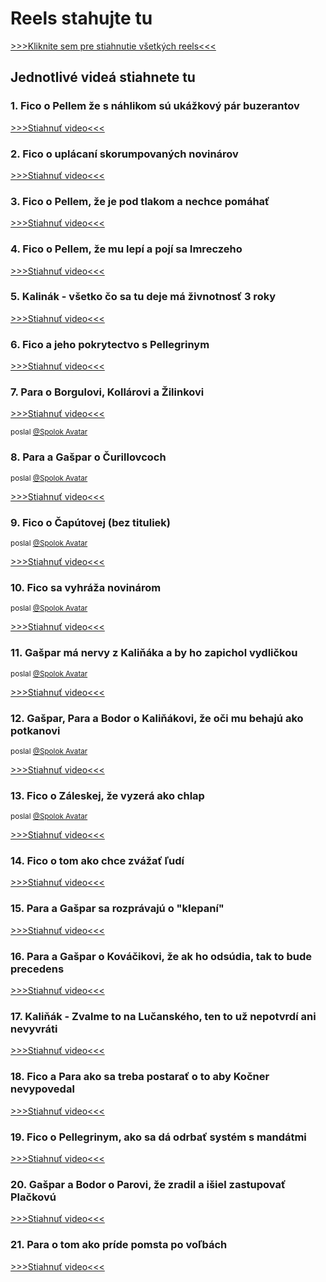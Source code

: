 # Reels stahujte tu 

[>>>Kliknite sem pre stiahnutie všetkých reels<<<](http://brut.me/anonymous/chata_v_cifaroch/reels/chata-v-cifaroch-reels-vsetko.zip)

## Jednotlivé videá stiahnete tu


### 1. Fico o Pellem že s náhlikom sú ukážkový pár buzerantov

[>>>Stiahnuť video<<<](http://brut.me/anonymous/chata_v_cifaroch/reels/0001-fico-o-pellem-ze-s-nahlikom-ukazkovy-par-buzerantov.mp4)

### 2. Fico o uplácaní skorumpovaných novinárov

[>>>Stiahnuť video<<<](http://brut.me/anonymous/chata_v_cifaroch/reels/0002-fico-o-uplacani-skorupovanych-novinarov.mp4)

### 3. Fico o Pellem, že je pod tlakom a nechce pomáhať

[>>>Stiahnuť video<<<](http://brut.me/anonymous/chata_v_cifaroch/reels/0003-fico-o-pellem-ze-je-pod-tlakom-a-nechce-pomahat.mp4)

### 4. Fico o Pellem, že mu lepí a pojí sa Imreczeho

[>>>Stiahnuť video<<<](http://brut.me/anonymous/chata_v_cifaroch/reels/0004-fico-o-pellem-ze-mu-lepi-boji-sa-imreczeho.mp4)

### 5. Kalinák - všetko čo sa tu deje má živnotnosť 3 roky

[>>>Stiahnuť video<<<](http://brut.me/anonymous/chata_v_cifaroch/reels/0005-kalinak-vsetko-co-sa-tu-deje-ma-zivotnost-3-roky.mp4)

### 6. Fico a jeho pokrytectvo s Pellegrinym

[>>>Stiahnuť video<<<](http://brut.me/anonymous/chata_v_cifaroch/reels/0006-fico-a-jeho-pokrytectvo-s-pellegrinym.mp4)

### 7. Para o Borgulovi, Kollárovi a Žilinkovi

[>>>Stiahnuť video<<<](http://brut.me/anonymous/chata_v_cifaroch/reels/0007-para-o-borgulovi-kollarovi-a-zilinkovi.mp4)

<small>poslal [@Spolok Avatar](https://www.facebook.com/profile.php?id=61557652993597)</small>

### 8. Para a Gašpar o Čurillovcoch

<small>poslal [@Spolok Avatar](https://www.facebook.com/profile.php?id=61557652993597)</small>

[>>>Stiahnuť video<<<](http://brut.me/anonymous/chata_v_cifaroch/reels/0008-para-a-gaspar-o-curillovcoch.mp4)

### 9. Fico o Čapútovej (bez tituliek)

<small>poslal [@Spolok Avatar](https://www.facebook.com/profile.php?id=61557652993597)</small>

[>>>Stiahnuť video<<<](http://brut.me/anonymous/chata_v_cifaroch/reels/0009-fico-o-caputovej-bez-tituliek.mp4)

### 10. Fico sa vyhráža novinárom

<small>poslal [@Spolok Avatar](https://www.facebook.com/profile.php?id=61557652993597)</small>

[>>>Stiahnuť video<<<](http://brut.me/anonymous/chata_v_cifaroch/reels/0010-fico-sa-vyhraza-novinarom.mp4)

### 11. Gašpar má nervy z Kaliňáka a by ho zapichol vydličkou

<small>poslal [@Spolok Avatar](https://www.facebook.com/profile.php?id=61557652993597)</small>

[>>>Stiahnuť video<<<](http://brut.me/anonymous/chata_v_cifaroch/reels/0011-gaspar-ma-nervy-z-kalinaka-a-by-zapichol-vydlickou.mp4)

### 12. Gašpar, Para a Bodor o Kaliňákovi, že oči mu behajú ako potkanovi

<small>poslal [@Spolok Avatar](https://www.facebook.com/profile.php?id=61557652993597)</small>

[>>>Stiahnuť video<<<](http://brut.me/anonymous/chata_v_cifaroch/reels/0012-gaspar-para-bodor-o-kalinakov-ze-oci-mu-behaju-ako-potkanovi.mp4)

### 13. Fico o Záleskej, že vyzerá ako chlap

<small>poslal [@Spolok Avatar](https://www.facebook.com/profile.php?id=61557652993597)</small>

[>>>Stiahnuť video<<<](http://brut.me/anonymous/chata_v_cifaroch/reels/0013-fico-o-zaleskej-ze-vyzera-ako-chlap.mp4)

### 14. Fico o tom ako chce zvážať ľudí

[>>>Stiahnuť video<<<](http://brut.me/anonymous/chata_v_cifaroch/reels/0014-fico-o-tom-ako-chce-zvazat-ludi-na-zachranu-kovacika.mp4)

### 15. Para a Gašpar sa rozprávajú o "klepaní"

[>>>Stiahnuť video<<<](http://brut.me/anonymous/chata_v_cifaroch/reels/0015-para-gaspar-sa-rozpravaju-o-klepani.mp4)

### 16. Para a Gašpar o Kováčikovi, že ak ho odsúdia, tak to bude precedens

[>>>Stiahnuť video<<<](http://brut.me/anonymous/chata_v_cifaroch/reels/0016-para-gaspar-o-kovacikovi-ze-ak-ho-odsudia-tak-bude-to-precedens-kovacik-je-symbol.mp4)

### 17. Kaliňák - Zvalme to na Lučanského, ten to už nepotvrdí ani nevyvráti

[>>>Stiahnuť video<<<](http://brut.me/anonymous/chata_v_cifaroch/reels/0017-para-kalinak-zvalme-to-na-lucanskeho-ten-to-uz-nepotvrdi-ani-nevyvrati.mp4)

### 18. Fico a Para ako sa treba postarať o to aby Kočner nevypovedal

[>>>Stiahnuť video<<<](http://brut.me/anonymous/chata_v_cifaroch/reels/0018-fico-para-ako-sa-treba-postarat-o-to-aby-kocner-nevypovedal.mp4)

### 19. Fico o Pellegrinym, ako sa dá odrbať systém s mandátmi

[>>>Stiahnuť video<<<](http://brut.me/anonymous/chata_v_cifaroch/reels/0019-fico-o-pellem-ako-sa-da-odrbat-system-mandatmi.mp4)

### 20. Gašpar a Bodor o Parovi, že zradil a išiel zastupovať Plačkovú

[>>>Stiahnuť video<<<](http://brut.me/anonymous/chata_v_cifaroch/reels/0020-gaspar-a-bodor-o-parovi-ze-zradil-a-isiel-zastupovat-plackovu.mp4)

### 21. Para o tom ako príde pomsta po voľbách

[>>>Stiahnuť video<<<](http://brut.me/anonymous/chata_v_cifaroch/reels/0021-para-o-tom-ako-pride-pomsta-po-volbach.mp4)

